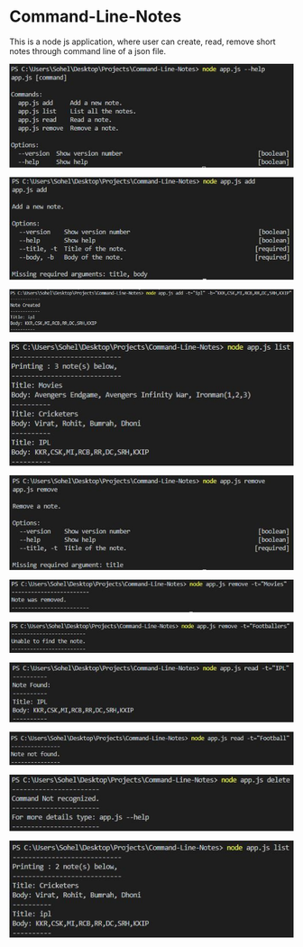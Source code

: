 # Command-Line-Notes
This is a node js application, where user can create, read, remove short notes through command line of a json file. 

![](https://github.com/SohelRaja/Command-Line-Notes/blob/master/Snapshots/ss1.JPG)

![](https://github.com/SohelRaja/Command-Line-Notes/blob/master/Snapshots/ss2.JPG)

![](https://github.com/SohelRaja/Command-Line-Notes/blob/master/Snapshots/ss3.JPG)

![](https://github.com/SohelRaja/Command-Line-Notes/blob/master/Snapshots/ss4.JPG)

![](https://github.com/SohelRaja/Command-Line-Notes/blob/master/Snapshots/ss5.JPG)

![](https://github.com/SohelRaja/Command-Line-Notes/blob/master/Snapshots/ss6.JPG)

![](https://github.com/SohelRaja/Command-Line-Notes/blob/master/Snapshots/ss7.JPG)

![](https://github.com/SohelRaja/Command-Line-Notes/blob/master/Snapshots/ss8.JPG)

![](https://github.com/SohelRaja/Command-Line-Notes/blob/master/Snapshots/ss9.JPG)

![](https://github.com/SohelRaja/Command-Line-Notes/blob/master/Snapshots/ss10.JPG)

![](https://github.com/SohelRaja/Command-Line-Notes/blob/master/Snapshots/ss11.JPG)
